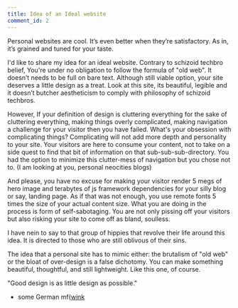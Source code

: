 ```yaml
---
title: Idea of an Ideal website
comment_id: 2
---
```

 
Personal websites are cool. It’s even better when they’re satisfactory. As in, it’s grained and tuned for your taste. 

I'd like to share my idea for an ideal website. Contrary to schizoid techbro belief, You're under no obligation to follow the formula of "old web". It doesn’t needs to be full on bare text. Although still viable option, your site  deserves a little design as a treat. Look at this site, its beautiful, legible and it doesn’t butcher aestheticism to comply with philosophy of schizoid techbros. 

However, If your definition of design is cluttering everything for the sake of cluttering everything, making things overly complicated, making navigation a challenge for your visitor then you have failed. What's  your obsession with complicating things? Complicating will not add more depth and personality to your site. Your visitors are here to consume your content, not to take on a side quest to find that bit of information on that sub-sub-sub-directory. You had the option to minimize this clutter-mess of navigation but you chose not to. (I am looking at you, personal neocities blogs) 

And please, you have no excuse for making your visitor render 5 megs of hero image and terabytes of js framework dependencies for your silly blog or say, landing page. As if that was not enough, you use remote fonts 5 times the size of your actual content size. What you are doing in the process is form of self-sabotaging. You are not only pissing off your visitors but also risking your site to come off as bland, soulless. 

I have nein to say to that group of hippies that revolve their life around this idea. It is directed to those who are still oblivous of their sins.

The idea that a personal site has to mimic either: the brutalism of "old web" or the bloat of over-design is a false dichotomy. You can make something beautiful, thoughtful, and still lightweight. Like this one, of course.

"Good design is as little design as possible."
- some German mf(<a href="https://motherfuckingwebsite.com">wink</a>
